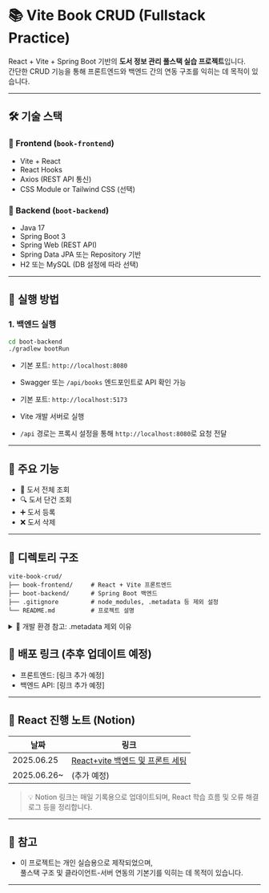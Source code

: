 # 📚 Vite Book CRUD (Fullstack Practice)

React + Vite + Spring Boot 기반의 **도서 정보 관리 풀스택 실습 프로젝트**입니다.  
간단한 CRUD 기능을 통해 프론트엔드와 백엔드 간의 연동 구조를 익히는 데 목적이 있습니다.

---

## 🛠️ 기술 스택

### 📘 Frontend (`book-frontend`)
- Vite + React
- React Hooks
- Axios (REST API 통신)
- CSS Module or Tailwind CSS (선택)

### 📕 Backend (`boot-backend`)
- Java 17
- Spring Boot 3
- Spring Web (REST API)
- Spring Data JPA 또는 Repository 기반
- H2 또는 MySQL (DB 설정에 따라 선택)

---

## 🔁 실행 방법

### 1. 백엔드 실행

```bash
cd boot-backend
./gradlew bootRun
```

- 기본 포트: `http://localhost:8080`  
- Swagger 또는 `/api/books` 엔드포인트로 API 확인 가능

- 기본 포트: `http://localhost:5173`  
- Vite 개발 서버로 실행  
- `/api` 경로는 프록시 설정을 통해 `http://localhost:8080`로 요청 전달

---

## 🧾 주요 기능
- 📖 도서 전체 조회  
- 🔍 도서 단건 조회  
- ➕ 도서 등록  
- ❌ 도서 삭제  

---

## 📂 디렉토리 구조
```text
vite-book-crud/
├── book-frontend/     # React + Vite 프론트엔드
├── boot-backend/      # Spring Boot 백엔드
├── .gitignore         # node_modules, .metadata 등 제외 설정
└── README.md          # 프로젝트 설명
```

<details> <summary>📌 개발 환경 참고: .metadata 제외 이유</summary>
.metadata/ 디렉토리는 Eclipse/STS의 개인 설정 폴더로
Git에 포함하지 않으며 .gitignore에 명시되어 있습니다.

이 프로젝트는 IDE에 의존하지 않고 실행할 수 있으며,
VSCode, IntelliJ, Eclipse 등에서 자유롭게 개발 가능합니다.
</details>

## 🚀 배포 링크 (추후 업데이트 예정)
- 프론트엔드: [링크 추가 예정]  
- 백엔드 API: [링크 추가 예정]

---

## 📅 React 진행 노트 (Notion)

| 날짜       | 링크                                                          |
|------------|---------------------------------------------------------------|
| 2025.06.25 | [React+vite 백엔드 및 프론트 세팅](https://iridescent-breakfast-50b.notion.site/2025-06-25-REACT-21c75f0fde6c809bb3e8c6dfd51326cf?source=copy_link) |
| 2025.06.26~| (추가 예정)                                                  |

> 💡 Notion 링크는 매일 기록용으로 업데이트되며, React 학습 흐름 및 오류 해결 로그 등을 정리합니다.

---

## 📝 참고

- 이 프로젝트는 개인 실습용으로 제작되었으며,  
  풀스택 구조 및 클라이언트-서버 연동의 기본기를 익히는 데 목적이 있습니다.

---






